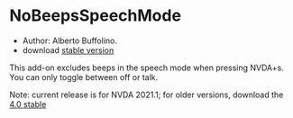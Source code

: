 # NoBeepsSpeechMode #

*	 Author: Alberto Buffolino.
*	 download [stable version][stable]

This add-on excludes beeps in the speech mode when pressing NVDA+s.
You can only toggle between off or talk.

Note: current release is for NVDA 2021.1; for older versions, download the [4.0 stable][oldstable]

[official]: http://addons.nvda-project.org/files/get.php?file=nb
[oldstable]: https://raw.githubusercontent.com/ABuffEr/noBeepsSpeechMode/master/packages/noBeepsSpeechMode-4.0.nvda-addon
[stable]: https://raw.githubusercontent.com/ABuffEr/noBeepsSpeechMode/master/packages/noBeepsSpeechMode-5.0.nvda-addon
